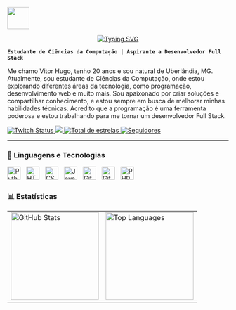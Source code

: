 <div align="center">
  <a href="https://git.io/typing-svg" target="_blank">
    <p align="left">
      <img src="https://user-images.githubusercontent.com/74038190/212741999-016fddbd-617a-4448-8042-0ecf907aea25.gif/giphy.gif" width="50" height="50"/>
    </p>
    <img src="https://readme-typing-svg.demolab.com?font=Fira+Code&weight=600&size=25&duration=4000&pause=1000&color=1A7F37&center=true&vCenter=true&width=435&lines=Hi!+My+name+is+Vitor+Hugo!;Welcome." alt="Typing SVG" />
  </a>

</div>

**`Estudante de Ciências da Computação | Aspirante a Desenvolvedor Full Stack`**

  Me chamo Vitor Hugo, tenho 20 anos e sou natural de Uberlândia, MG. Atualmente, sou estudante de Ciências da Computação, onde estou explorando diferentes áreas da tecnologia, como programação, desenvolvimento web e muito mais. Sou apaixonado por criar soluções e compartilhar conhecimento, e estou sempre em busca de melhorar minhas habilidades técnicas. Acredito que a programação é uma ferramenta poderosa e estou trabalhando para me tornar um desenvolvedor Full Stack.

<p align="left">
    <a href="https://www.twitch.tv/blazemito">
        <img alt="Twitch Status" title="Siga-me na Twitch" src="https://img.shields.io/twitch/status/blazemito?color=9146FF&logo=twitch&logoColor=white&style=for-the-badge"/>
    </a>
    <a href="https://www.instagram.com/_vhvale_/" target="_blank"> 
        <img src="https://img.shields.io/badge/-Instagram-%23E4405F?style=for-the-badge&logo=instagram&logoColor=white" target="_blank"/>
    </a>
    <a href="https://github.com/vhblaze?tab=repositories&sort=stargazers">
        <img alt="Total de estrelas" title="Total de estrelas GitHub" src="https://custom-icon-badges.demolab.com/github/stars/vhblaze?color=55960c&style=for-the-badge&labelColor=488207&logo=star&label=estrelas"/>
    </a> 
    <a href="https://github.com/vhblaze?tab=followers">
        <img alt="Seguidores" title="Me siga no GitHub" src="https://custom-icon-badges.demolab.com/github/followers/vhblaze?color=236ad3&labelColor=1155ba&style=for-the-badge&logo=github&label=Seguidores&logoColor=white"/>
    </a>
</p>

---
### 🤖 Linguagens e Tecnologias

<img 
    align="left" 
    alt="Python"
    title="Python" 
    width="30px" 
    style="padding-right: 10px;" 
    src="https://cdn.jsdelivr.net/gh/devicons/devicon@latest/icons/python/python-original.svg" 
/>
<img 
    align="left" 
    alt="HTML"
    title="HTML" 
    width="30px" 
    style="padding-right: 10px;" 
    src="https://cdn.jsdelivr.net/gh/devicons/devicon@latest/icons/html5/html5-original.svg" 
/>
<img 
    align="left" 
    alt="CSS" 
    title="CSS"
    width="30px" 
    style="padding-right: 10px;" 
    src="https://cdn.jsdelivr.net/gh/devicons/devicon@latest/icons/css3/css3-original.svg" 
/>
<img 
    align="left" 
    alt="JavaScript" 
    title="JavaScript"
    width="30px" 
    style="padding-right: 10px;" 
    src="https://cdn.jsdelivr.net/gh/devicons/devicon@latest/icons/javascript/javascript-original.svg" 
/>
<img 
    align="left" 
    alt="Git" 
    title="Git"
    width="30px" 
    style="padding-right: 10px;" 
    src="https://cdn.jsdelivr.net/gh/devicons/devicon@latest/icons/git/git-original.svg" 
/>
<img 
    align="left" 
    alt="GitHub" 
    title="GitHub"
    width="30px" 
    style="padding-right: 10px;" 
    src="https://cdn.jsdelivr.net/gh/devicons/devicon@latest/icons/github/github-original.svg" 
/>
<img 
    align="left" 
    alt="PHP" 
    title="PHP"
    width="30px" 
    style="padding-right: 10px;" 
    src="https://cdn.jsdelivr.net/gh/devicons/devicon@latest/icons/php/php-original.svg" 
/>

<br/>
<br/>

### 📊 Estatísticas

<table>
  <tr>
    <td>
      <img 
        alt="GitHub Stats" 
        height="200" 
        src="https://github-readme-stats.vercel.app/api?username=vhblaze&show_icons=true&theme=tokyonight&include_all_commits=true&locale=pt-br" 
      />
    </td>
    <td>
      <img 
        alt="Top Languages" 
        height="200" 
        src="https://github-readme-stats.vercel.app/api/top-langs/?username=vhblaze&theme=tokyonight&layout=compact&custom_title=Tecnologias&langs_count=9" 
      />
    </td>
  </tr>
</table>
